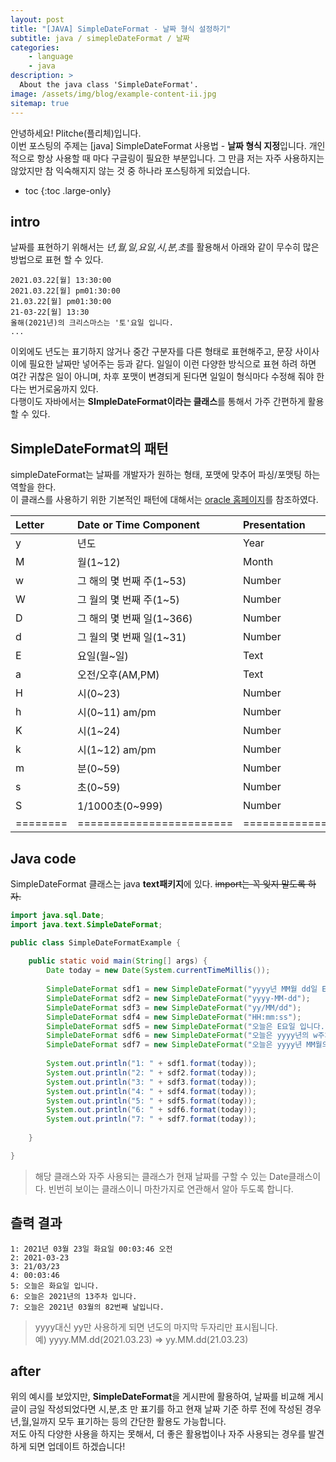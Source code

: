 ```yaml
---
layout: post
title: "[JAVA] SimpleDateFormat - 날짜 형식 설정하기"
subtitle: java / simepleDateFormat / 날짜
categories:
    - language
    - java
description: >
  About the java class 'SimpleDateFormat'.
image: /assets/img/blog/example-content-ii.jpg
sitemap: true
---
```


안녕하세요! Plitche(플리체)입니다.  
이번 포스팅의 주제는 [java] SimpleDateFormat 사용법 - **날짜 형식 지정**입니다.
개인적으로 항상 사용할 때 마다 구글링이 필요한 부분입니다. 그 만큼 저는 자주 사용하지는 않았지만 참 익숙해지지 않는 것 중 하나라 포스팅하게 되었습니다.

* toc
{:toc .large-only}

## intro
날짜를 표현하기 위해서는 *년,월,일,요일,시,분,초*를 활용해서 아래와 같이 무수히 많은 방법으로 표현 할 수 있다.
```
2021.03.22[월] 13:30:00  
2021.03.22[월] pm01:30:00  
21.03.22[월] pm01:30:00  
21-03-22[월] 13:30  
올해(2021년)의 크리스마스는 '토'요일 입니다.
...
```
이외에도 년도는 표기하지 않거나 중간 구분자를 다른 형태로 표현해주고, 문장 사이사이에 필요한 날짜만 넣어주는 등과 같다. 일일이 이런 다양한 방식으로 표현 하려 하면 여간 귀찮은 일이 아니며, 차후 포맷이 변경되게 된다면 일일이 형식마다 수정해 줘야 한다는 번거로움까지 있다.  
다행이도 자바에서는 **SImpleDateFormat이라는 클래스**를 통해서 가주 간편하게 활용할 수 있다.

## SimpleDateFormat의 패턴
simpleDateFormat는 날짜를 개발자가 원하는 형태, 포맷에 맞추어 파싱/포맷팅 하는 역할을 한다.
<br/>
이 클래스를 사용하기 위한 기본적인 패턴에 대해서는 [oracle 홈페이지](https://docs.oracle.com/javase/7/docs/api/java/text/SimpleDateFormat.html)를 참조하였다.  

| Letter | Date or Time Component | Presentation | Example |
|:-------|:-----------------------|:-------------|:--------|
|y       |년도                    |Year          |2021     |
|M       |월(1~12)                |Month         |3        |
|w       |그 해의 몇 번째 주(1~53) |Number        |15       |
|W       |그 월의 몇 번째 주(1~5)  |Number        |4        |
|D       |그 해의 몇 번째 일(1~366)|Number        |105      |
|d       |그 월의 몇 번째 일(1~31) |Number        |22       |
|E       |요일(월~일)             |Text          |Mon      |
|a       |오전/오후(AM,PM)        |Text          |PM       |
|H       |시(0~23)                |Number        |23       |
|h       |시(0~11) am/pm          |Number        |11       |
|K       |시(1~24)                |Number        |24       |
|k       |시(1~12) am/pm          |Number        |12       |
|m       |분(0~59)                |Number        |42       |
|s       |초(0~59)                |Number        |56       |
|S       |1/1000초(0~999)         |Number        |978      |
|========|========================|==============|=========|


## Java code
SimpleDateFormat 클래스는 java **text패키지**에 있다. ~~import는 꼭 잊지 말도록 하자.~~  

```java
import java.sql.Date;
import java.text.SimpleDateFormat;

public class SimpleDateFormatExample {
	
	public static void main(String[] args) {
		Date today = new Date(System.currentTimeMillis());
		
		SimpleDateFormat sdf1 = new SimpleDateFormat("yyyy년 MM월 dd일 E요일 HH:mm:ss a");
		SimpleDateFormat sdf2 = new SimpleDateFormat("yyyy-MM-dd");
		SimpleDateFormat sdf3 = new SimpleDateFormat("yy/MM/dd");
		SimpleDateFormat sdf4 = new SimpleDateFormat("HH:mm:ss");
		SimpleDateFormat sdf5 = new SimpleDateFormat("오늘은 E요일 입니다.");
		SimpleDateFormat sdf6 = new SimpleDateFormat("오늘은 yyyy년의 w주차 입니다.");
		SimpleDateFormat sdf7 = new SimpleDateFormat("오늘은 yyyy년 MM월의 D번째 날입니다.");
		
		System.out.println("1: " + sdf1.format(today));
		System.out.println("2: " + sdf2.format(today));
		System.out.println("3: " + sdf3.format(today));
		System.out.println("4: " + sdf4.format(today));
		System.out.println("5: " + sdf5.format(today));
		System.out.println("6: " + sdf6.format(today));
		System.out.println("7: " + sdf7.format(today));
		
	}

}
```

> 해당 클래스와 자주 사용되는 클래스가 현재 날짜를 구할 수 있는 Date클래스이다. 빈번히 보이는 클래스이니 마찬가지로 연관해서 알아 두도록 합니다.

## 츨력 결과
```
1: 2021년 03월 23일 화요일 00:03:46 오전
2: 2021-03-23
3: 21/03/23
4: 00:03:46
5: 오늘은 화요일 입니다.
6: 오늘은 2021년의 13주차 입니다.
7: 오늘은 2021년 03월의 82번째 날입니다.
```
> yyyy대신 yy만 사용하게 되면 년도의 마지막 두자리만 표시됩니다.  
예) yyyy.MM.dd(2021.03.23) => yy.MM.dd(21.03.23)  

## after
위의 예시를 보았지만, **SimpleDateFormat**을 게시판에 활용하여, 날짜를 비교해 게시글이 금일 작성되었다면 시,분,초 만 표기를 하고 현재 날짜 기준 하루 전에 작성된 경우 년,월,일까지 모두 표기하는 등의 간단한 활용도 가능합니다.  
저도 아직 다양한 사용을 하지는 못해서, 더 좋은 활용법이나 자주 사용되는 경우를 발견하게 되면 업데이트 하겠습니다!